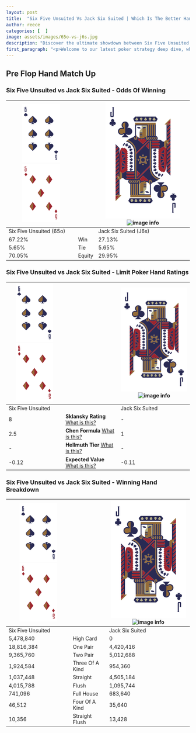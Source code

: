 ```yaml
---
layout: post
title:  "Six Five Unsuited Vs Jack Six Suited | Which Is The Better Hand In Poker? A Complete Guide"
author: reece
categories: [  ]
image: assets/images/65o-vs-j6s.jpg
description: "Discover the ultimate showdown between Six Five Unsuited and Jack Six Suited in poker! Uncover the odds, strategies, and scenarios where one hand triumphs over the other. Get ready to up your poker game with this thrilling analysis."
first_paragraph: "<p>Welcome to our latest poker strategy deep dive, where we're pitting two distinct hands against each other in a high-stakes showdown: Six Five Unsuited vs Jack Six Suited.</p><p>In the dynamic world of poker, every decision counts, and knowing which hand holds the upper hand is key to your success at the table.</p><p>In this article, we'll dissect these two hands, explore the scenarios where one dominates the other, and equip you with the knowledge to make strategic choices that can tip the odds in your favor.</p><p>Get ready to unravel the intriguing dynamics of these poker hands and elevate your game to new heights.</p>"
---
```




[comment]: # (sp0)

## Pre Flop Hand Match Up

<div class="table hand-ratings" markdown="1"> 



### Six Five Unsuited vs Jack Six Suited - Odds Of Winning


    
| ![image info](assets/images/hand1/6.png) ![image info](assets/images/hand1/5o.png) |  | ![image info](assets/images/hand2/J.png) ![image info](assets/images/hand2/6s.png) |
| -------- | -------- | -------- |
| Six Five Unsuited (65o) |  | Jack Six Suited (J6s) |
| 67.22% | Win | 27.13% |
| 5.65% | Tie | 5.65% |
| 70.05% | Equity | 29.95% |




[comment]: # (sp1)



### Six Five Unsuited vs Jack Six Suited - Limit Poker Hand Ratings


    
| ![image info](assets/images/hand1/6.png) ![image info](assets/images/hand1/5o.png) |  | ![image info](assets/images/hand2/J.png) ![image info](assets/images/hand2/6s.png) |
| -------- | -------- | -------- |
| Six Five Unsuited |  | Jack Six Suited |
| 8 | **Sklansky Rating** [What is this?](/sklansky-rating-explained) | - |
| 2.5 | **Chen Formula** [What is this?](/chen-formula-explained) | 1 |
| - | **Hellmuth Tier** [What is this?](/Hellmuth-tier-explained) | - |
| -0.12 | **Expected Value** [What is this?](/expected-value-explained) | -0.11 |




[comment]: # (sp2)



### Six Five Unsuited vs Jack Six Suited - Winning Hand Breakdown


    
| ![image info](assets/images/hand1/6.png) ![image info](assets/images/hand1/5o.png) |  | ![image info](assets/images/hand2/J.png) ![image info](assets/images/hand2/6s.png) |
| -------- | -------- | -------- |
| Six Five Unsuited |  | Jack Six Suited |
| 5,478,840 | High Card | 0 |
| 18,816,384 | One Pair | 4,420,416 |
| 9,365,760 | Two Pair | 5,012,688 |
| 1,924,584 | Three Of A Kind | 954,360 |
| 1,037,448 | Straight | 4,505,184 |
| 4,015,788 | Flush | 1,095,744 |
| 741,096 | Full House | 683,640 |
| 46,512 | Four Of A Kind | 35,640 |
| 10,356 | Straight Flush | 13,428 |




[comment]: # (sp3)



</div>

[comment]: # (sp4)



[comment]: # (sp5)

